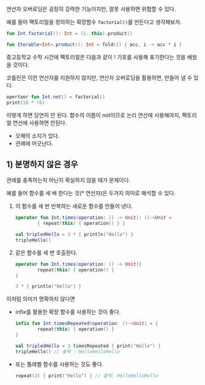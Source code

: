 연산자 오버로딩은 굉장히 강력한 기능이지만, 잘못 사용하면 위험할 수 있다. 

예를 들어 팩토리얼을 정의하는 확장함수 `factorial()`를 만든다고 생각해보자.

```kotlin
fun Int.factorial(): Int = (1..this).product()

fun Iterable<Int>.product(): Int = fold(1) { acc, i -> acc * i }
```

중고등학교 수학 시간에 팩토리얼은 다음과 같이 ! 기호를 사용해 표기한다는 것을 배웠을 것이다. 

코틀린은 이런 연산자를 지원하지 않지만, 연산자 오버로딩을 활용하면, 만들어 낼 수 있다.

```kotlin
opertaor fun Int.not() = factorial()
print(10 * !6)
```

이렇게 하면 당연히 안 된다. 함수의 이름이 not이므로 논리 연산에 사용해야지, 팩토리얼 연산에 사용하면 안된다.

- 오해의 소지가 있다.
- 관례에 어긋난다.

## 1) 분명하지 않은 경우

관례를 충족하는지 아닌지 확실하지 않을 때가 문제이다. 

예를 들어 함수를 세 배 한다는 것(* 연산자)은 두가지 의미로 해석할 수 있다.

1. 이 함수를 세 번 반복하는 새로운 함수를 만들어 낸다.
    
    ```kotlin
    operator fun Int.times(operation: () -> Unit): ()->Unit =
    		{ repeat(this) { operation() } }
    
    val tripledHello = 3 * { println("Hello") }
    tripleHello()
    ```
    
2. 같은 함수를 세 번 호출한다.
    
    ```kotlin
    operator fun Int.times(operation: () -> Unit){ 
    		repeat(this) { operation() } 
    }
    
    3 * { println("Hello") }
    ```
    

이처럼 의미가 명확하지 않다면

- infix를 활용한 확장 함수를 사용하는 것이 좋다.
    
    ```kotlin
    infix fun Int.timesRepeated(operation: ()->Unit) = {
    		repeat(this) { operation() }
    }
    
    val tripledHello = 3 timesRepeated { print("Hello") }
    tripleHello() // 출력 : HelloHelloHello
    ```
    
- 또는 톱레벨 함수를 사용하는 것도 좋다.
    
    ```kotlin
    repeat(3) { print("Hello") } // 출력: HelloHelloHello
    ```
